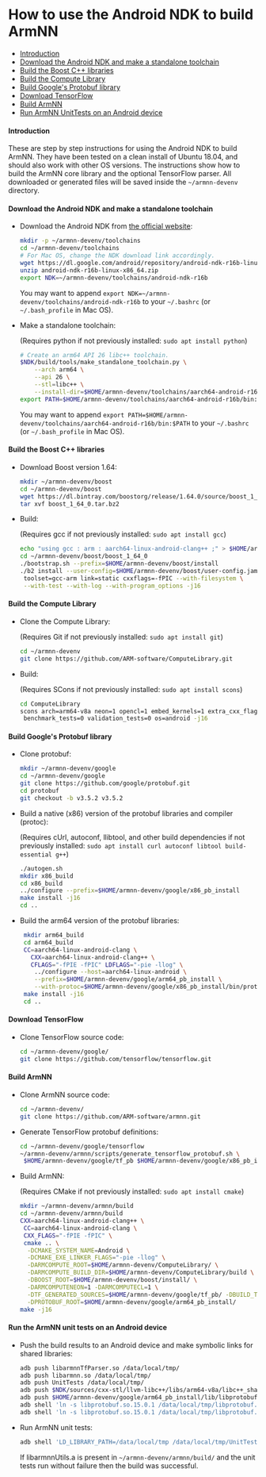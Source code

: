 # How to use the Android NDK to build ArmNN

*  [Introduction](#introduction)
*  [Download the Android NDK and make a standalone toolchain](#downloadNDK)
*  [Build the Boost C++ libraries](#buildBoost)
*  [Build the Compute Library](#buildCL)
*  [Build Google's Protobuf library](#buildProtobuf)
*  [Download TensorFlow](#downloadTF)
*  [Build ArmNN](#buildArmNN)
*  [Run ArmNN UnitTests on an Android device](#runArmNNUnitTests)


#### <a name="introduction">Introduction</a>
These are step by step instructions for using the Android NDK to build ArmNN.
They have been tested on a clean install of Ubuntu 18.04, and should also work with other OS versions.
The instructions show how to build the ArmNN core library and the optional TensorFlow parser.
All downloaded or generated files will be saved inside the `~/armnn-devenv` directory.

#### <a name="downloadNDK">Download the Android NDK and make a standalone toolchain</a>

* Download the Android NDK from [the official website](https://developer.android.com/ndk/downloads/index.html):

     ```bash
     mkdir -p ~/armnn-devenv/toolchains
     cd ~/armnn-devenv/toolchains
     # For Mac OS, change the NDK download link accordingly.
     wget https://dl.google.com/android/repository/android-ndk-r16b-linux-x86_64.zip
     unzip android-ndk-r16b-linux-x86_64.zip
     export NDK=~/armnn-devenv/toolchains/android-ndk-r16b
     ```

	 You may want to append `export NDK=~/armnn-devenv/toolchains/android-ndk-r16b` to your `~/.bashrc` (or `~/.bash_profile` in Mac OS).

* Make a standalone toolchain:

	 (Requires python if not previously installed: `sudo apt install python`)

   ```bash
   # Create an arm64 API 26 libc++ toolchain.
   $NDK/build/tools/make_standalone_toolchain.py \
       --arch arm64 \
       --api 26 \
       --stl=libc++ \
       --install-dir=$HOME/armnn-devenv/toolchains/aarch64-android-r16b
   export PATH=$HOME/armnn-devenv/toolchains/aarch64-android-r16b/bin:$PATH
   ```

	 You may want to append `export PATH=$HOME/armnn-devenv/toolchains/aarch64-android-r16b/bin:$PATH` to your `~/.bashrc` (or `~/.bash_profile` in Mac OS).

#### <a name="buildBoost">Build the Boost C++ libraries</a>

* Download Boost version 1.64:

   ```bash
   mkdir ~/armnn-devenv/boost
   cd ~/armnn-devenv/boost
   wget https://dl.bintray.com/boostorg/release/1.64.0/source/boost_1_64_0.tar.bz2
   tar xvf boost_1_64_0.tar.bz2
   ```

* Build:

	(Requires gcc if not previously installed: `sudo apt install gcc`)
	```bash
	echo "using gcc : arm : aarch64-linux-android-clang++ ;" > $HOME/armnn-devenv/boost/user-config.jam
	cd ~/armnn-devenv/boost/boost_1_64_0
	./bootstrap.sh --prefix=$HOME/armnn-devenv/boost/install
	./b2 install --user-config=$HOME/armnn-devenv/boost/user-config.jam \
     toolset=gcc-arm link=static cxxflags=-fPIC --with-filesystem \
	 --with-test --with-log --with-program_options -j16
    ```

#### <a name="buildCL">Build the Compute Library</a>
* Clone the Compute Library:

	(Requires Git if not previously installed: `sudo apt install git`)

	``` bash
	cd ~/armnn-devenv
	git clone https://github.com/ARM-software/ComputeLibrary.git
	```

* Build:

	(Requires SCons if not previously installed: `sudo apt install scons`)
	```bash
	cd ComputeLibrary
	scons arch=arm64-v8a neon=1 opencl=1 embed_kernels=1 extra_cxx_flags="-fPIC" \
	 benchmark_tests=0 validation_tests=0 os=android -j16
	```

#### <a name="buildProtobuf">Build Google's Protobuf library</a>

* Clone protobuf:
	```bash
	mkdir ~/armnn-devenv/google
	cd ~/armnn-devenv/google
	git clone https://github.com/google/protobuf.git
	cd protobuf
	git checkout -b v3.5.2 v3.5.2
	```

* Build a native (x86) version of the protobuf libraries and compiler (protoc):

	(Requires cUrl, autoconf, llibtool, and other build dependencies if not previously installed: `sudo apt install curl autoconf libtool build-essential g++`)

	```bash
	./autogen.sh
	mkdir x86_build
	cd x86_build
	../configure --prefix=$HOME/armnn-devenv/google/x86_pb_install
	make install -j16
	cd ..
	```

* Build the arm64 version of the protobuf libraries:

   ```bash
 	mkdir arm64_build
 	cd arm64_build
 	CC=aarch64-linux-android-clang \
 	  CXX=aarch64-linux-android-clang++ \
	  CFLAGS="-fPIE -fPIC" LDFLAGS="-pie -llog" \
       ../configure --host=aarch64-linux-android \
       --prefix=$HOME/armnn-devenv/google/arm64_pb_install \
       --with-protoc=$HOME/armnn-devenv/google/x86_pb_install/bin/protoc
 	make install -j16
	cd ..
	```

#### <a name="downloadTF">Download TensorFlow</a>
* Clone TensorFlow source code:

	```bash
	cd ~/armnn-devenv/google/
	git clone https://github.com/tensorflow/tensorflow.git
	```

#### <a name="buildArmNN">Build ArmNN</a>

* Clone ArmNN source code:

	```bash
	cd ~/armnn-devenv/
	git clone https://github.com/ARM-software/armnn.git
	```

* Generate TensorFlow protobuf definitions:

	```bash
	cd ~/armnn-devenv/google/tensorflow
	~/armnn-devenv/armnn/scripts/generate_tensorflow_protobuf.sh \
	 $HOME/armnn-devenv/google/tf_pb $HOME/armnn-devenv/google/x86_pb_install
	```

 * Build ArmNN:

 	(Requires CMake if not previously installed: `sudo apt install cmake`)

	```bash
	mkdir ~/armnn-devenv/armnn/build
	cd ~/armnn-devenv/armnn/build
	CXX=aarch64-linux-android-clang++ \
	 CC=aarch64-linux-android-clang \
	 CXX_FLAGS="-fPIE -fPIC" \
	 cmake .. \
      -DCMAKE_SYSTEM_NAME=Android \
      -DCMAKE_EXE_LINKER_FLAGS="-pie -llog" \
      -DARMCOMPUTE_ROOT=$HOME/armnn-devenv/ComputeLibrary/ \
      -DARMCOMPUTE_BUILD_DIR=$HOME/armnn-devenv/ComputeLibrary/build \
      -DBOOST_ROOT=$HOME/armnn-devenv/boost/install/ \
      -DARMCOMPUTENEON=1 -DARMCOMPUTECL=1 \
      -DTF_GENERATED_SOURCES=$HOME/armnn-devenv/google/tf_pb/ -DBUILD_TF_PARSER=1 \
      -DPROTOBUF_ROOT=$HOME/armnn-devenv/google/arm64_pb_install/
	make -j16
	```

#### <a name="runArmNNUnitTests">Run the ArmNN unit tests on an Android device</a>


* Push the build results to an Android device and make symbolic links for shared libraries:

	```bash
	adb push libarmnnTfParser.so /data/local/tmp/
	adb push libarmnn.so /data/local/tmp/
	adb push UnitTests /data/local/tmp/
	adb push $NDK/sources/cxx-stl/llvm-libc++/libs/arm64-v8a/libc++_shared.so /data/local/tmp/
	adb push $HOME/armnn-devenv/google/arm64_pb_install/lib/libprotobuf.so /data/local/tmp/libprotobuf.so.15.0.1
	adb shell 'ln -s libprotobuf.so.15.0.1 /data/local/tmp/libprotobuf.so.15'
	adb shell 'ln -s libprotobuf.so.15.0.1 /data/local/tmp/libprotobuf.so'
	```

* Run ArmNN unit tests:

	```bash
	adb shell 'LD_LIBRARY_PATH=/data/local/tmp /data/local/tmp/UnitTests'
	```

	If libarmnnUtils.a is present in `~/armnn-devenv/armnn/build/` and the unit tests run without failure then the build was successful.

